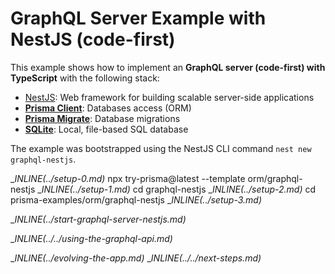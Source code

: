 # GraphQL Server Example with NestJS (code-first)

This example shows how to implement an **GraphQL server (code-first) with TypeScript** with the following stack:

- [NestJS](https://docs.nestjs.com/graphql/quick-start): Web framework for building scalable server-side applications
- [**Prisma Client**](https://www.prisma.io/docs/concepts/components/prisma-client): Databases access (ORM)
- [**Prisma Migrate**](https://www.prisma.io/docs/concepts/components/prisma-migrate): Database migrations
- [**SQLite**](https://www.sqlite.org/index.html): Local, file-based SQL database

The example was bootstrapped using the NestJS CLI command `nest new graphql-nestjs`.

__INLINE(../_setup-0.md)__
npx try-prisma@latest --template orm/graphql-nestjs
__INLINE(../_setup-1.md)__
cd graphql-nestjs
__INLINE(../_setup-2.md)__
cd prisma-examples/orm/graphql-nestjs
__INLINE(../_setup-3.md)__

__INLINE(../_start-graphql-server-nestjs.md)__

__INLINE(../../_using-the-graphql-api.md)__

__INLINE(../_evolving-the-app.md)__
__INLINE(../../_next-steps.md)__
